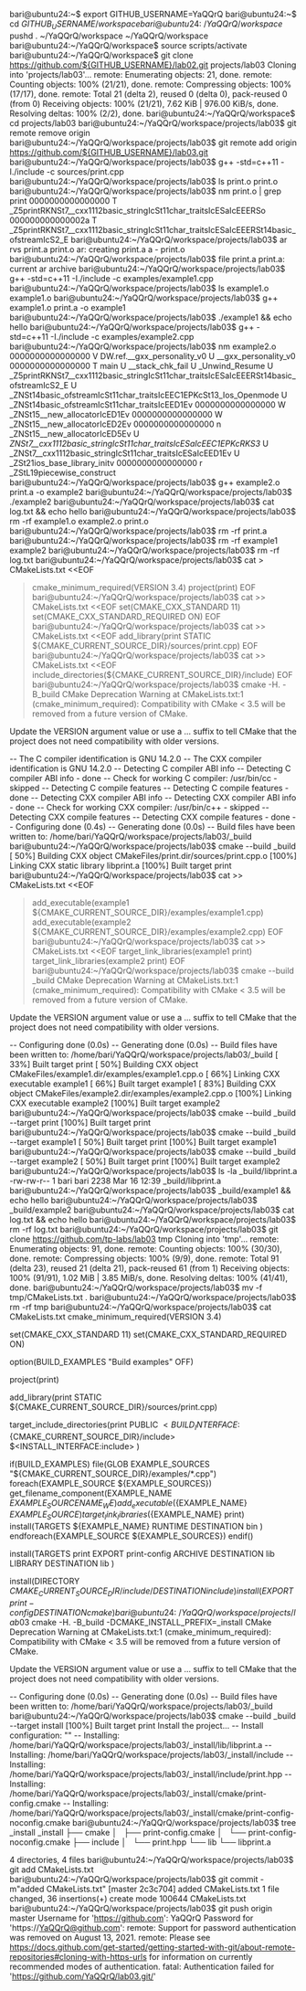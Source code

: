 bari@ubuntu24:~$ export GITHUB_USERNAME=YaQQrQ
bari@ubuntu24:~$ cd ${GITHUB_USERNAME}/workspace
bari@ubuntu24:~/YaQQrQ/workspace$ pushd .
~/YaQQrQ/workspace ~/YaQQrQ/workspace
bari@ubuntu24:~/YaQQrQ/workspace$ source scripts/activate
bari@ubuntu24:~/YaQQrQ/workspace$ git clone https://github.com/${GITHUB_USERNAME}/lab02.git projects/lab03
Cloning into 'projects/lab03'...
remote: Enumerating objects: 21, done.
remote: Counting objects: 100% (21/21), done.
remote: Compressing objects: 100% (17/17), done.
remote: Total 21 (delta 2), reused 0 (delta 0), pack-reused 0 (from 0)
Receiving objects: 100% (21/21), 7.62 KiB | 976.00 KiB/s, done.
Resolving deltas: 100% (2/2), done.
bari@ubuntu24:~/YaQQrQ/workspace$ cd projects/lab03
bari@ubuntu24:~/YaQQrQ/workspace/projects/lab03$ git remote remove origin
bari@ubuntu24:~/YaQQrQ/workspace/projects/lab03$ git remote add origin https://github.com/${GITHUB_USERNAME}/lab03.git
bari@ubuntu24:~/YaQQrQ/workspace/projects/lab03$ g++ -std=c++11 -I./include -c sources/print.cpp
bari@ubuntu24:~/YaQQrQ/workspace/projects/lab03$ ls print.o
print.o
bari@ubuntu24:~/YaQQrQ/workspace/projects/lab03$ nm print.o | grep print
0000000000000000 T _Z5printRKNSt7__cxx1112basic_stringIcSt11char_traitsIcESaIcEEERSo
000000000000002a T _Z5printRKNSt7__cxx1112basic_stringIcSt11char_traitsIcESaIcEEERSt14basic_ofstreamIcS2_E
bari@ubuntu24:~/YaQQrQ/workspace/projects/lab03$ ar rvs print.a print.o
ar: creating print.a
a - print.o
bari@ubuntu24:~/YaQQrQ/workspace/projects/lab03$ file print.a
print.a: current ar archive
bari@ubuntu24:~/YaQQrQ/workspace/projects/lab03$ g++ -std=c++11 -I./include -c examples/example1.cpp
bari@ubuntu24:~/YaQQrQ/workspace/projects/lab03$ ls example1.o
example1.o
bari@ubuntu24:~/YaQQrQ/workspace/projects/lab03$ g++ example1.o print.a -o example1
bari@ubuntu24:~/YaQQrQ/workspace/projects/lab03$ ./example1 && echo
hello
bari@ubuntu24:~/YaQQrQ/workspace/projects/lab03$ g++ -std=c++11 -I./include -c examples/example2.cpp
bari@ubuntu24:~/YaQQrQ/workspace/projects/lab03$ nm example2.o
0000000000000000 V DW.ref.__gxx_personality_v0
                 U __gxx_personality_v0
0000000000000000 T main
                 U __stack_chk_fail
                 U _Unwind_Resume
                 U _Z5printRKNSt7__cxx1112basic_stringIcSt11char_traitsIcESaIcEEERSt14basic_ofstreamIcS2_E
                 U _ZNSt14basic_ofstreamIcSt11char_traitsIcEEC1EPKcSt13_Ios_Openmode
                 U _ZNSt14basic_ofstreamIcSt11char_traitsIcEED1Ev
0000000000000000 W _ZNSt15__new_allocatorIcED1Ev
0000000000000000 W _ZNSt15__new_allocatorIcED2Ev
0000000000000000 n _ZNSt15__new_allocatorIcED5Ev
                 U _ZNSt7__cxx1112basic_stringIcSt11char_traitsIcESaIcEEC1EPKcRKS3_
                 U _ZNSt7__cxx1112basic_stringIcSt11char_traitsIcESaIcEED1Ev
                 U _ZSt21ios_base_library_initv
0000000000000000 r _ZStL19piecewise_construct
bari@ubuntu24:~/YaQQrQ/workspace/projects/lab03$ g++ example2.o print.a -o example2
bari@ubuntu24:~/YaQQrQ/workspace/projects/lab03$ ./example2
bari@ubuntu24:~/YaQQrQ/workspace/projects/lab03$ cat log.txt && echo
hello
bari@ubuntu24:~/YaQQrQ/workspace/projects/lab03$ rm -rf example1.o example2.o print.o
bari@ubuntu24:~/YaQQrQ/workspace/projects/lab03$ rm -rf print.a
bari@ubuntu24:~/YaQQrQ/workspace/projects/lab03$ rm -rf example1 example2
bari@ubuntu24:~/YaQQrQ/workspace/projects/lab03$ rm -rf log.txt
bari@ubuntu24:~/YaQQrQ/workspace/projects/lab03$ cat > CMakeLists.txt <<EOF
> cmake_minimum_required(VERSION 3.4)
> project(print)
> EOF
bari@ubuntu24:~/YaQQrQ/workspace/projects/lab03$ cat >> CMakeLists.txt <<EOF
> set(CMAKE_CXX_STANDARD 11)
> set(CMAKE_CXX_STANDARD_REQUIRED ON)
> EOF
bari@ubuntu24:~/YaQQrQ/workspace/projects/lab03$ cat >> CMakeLists.txt <<EOF
> add_library(print STATIC \${CMAKE_CURRENT_SOURCE_DIR}/sources/print.cpp)
> EOF
bari@ubuntu24:~/YaQQrQ/workspace/projects/lab03$ cat >> CMakeLists.txt <<EOF
> include_directories(\${CMAKE_CURRENT_SOURCE_DIR}/include)
> EOF
bari@ubuntu24:~/YaQQrQ/workspace/projects/lab03$ cmake -H. -B_build
CMake Deprecation Warning at CMakeLists.txt:1 (cmake_minimum_required):
  Compatibility with CMake < 3.5 will be removed from a future version of
  CMake.

  Update the VERSION argument <min> value or use a ...<max> suffix to tell
  CMake that the project does not need compatibility with older versions.


-- The C compiler identification is GNU 14.2.0
-- The CXX compiler identification is GNU 14.2.0
-- Detecting C compiler ABI info
-- Detecting C compiler ABI info - done
-- Check for working C compiler: /usr/bin/cc - skipped
-- Detecting C compile features
-- Detecting C compile features - done
-- Detecting CXX compiler ABI info
-- Detecting CXX compiler ABI info - done
-- Check for working CXX compiler: /usr/bin/c++ - skipped
-- Detecting CXX compile features
-- Detecting CXX compile features - done
-- Configuring done (0.4s)
-- Generating done (0.0s)
-- Build files have been written to: /home/bari/YaQQrQ/workspace/projects/lab03/_build
bari@ubuntu24:~/YaQQrQ/workspace/projects/lab03$ cmake --build _build
[ 50%] Building CXX object CMakeFiles/print.dir/sources/print.cpp.o
[100%] Linking CXX static library libprint.a
[100%] Built target print
bari@ubuntu24:~/YaQQrQ/workspace/projects/lab03$ cat >> CMakeLists.txt <<EOF
> add_executable(example1 \${CMAKE_CURRENT_SOURCE_DIR}/examples/example1.cpp)
add_executable(example2 \${CMAKE_CURRENT_SOURCE_DIR}/examples/example2.cpp)
> EOF
bari@ubuntu24:~/YaQQrQ/workspace/projects/lab03$ cat >> CMakeLists.txt <<EOF
> target_link_libraries(example1 print)
> target_link_libraries(example2 print)
> EOF
bari@ubuntu24:~/YaQQrQ/workspace/projects/lab03$ cmake --build _build
CMake Deprecation Warning at CMakeLists.txt:1 (cmake_minimum_required):
  Compatibility with CMake < 3.5 will be removed from a future version of
  CMake.

  Update the VERSION argument <min> value or use a ...<max> suffix to tell
  CMake that the project does not need compatibility with older versions.


-- Configuring done (0.0s)
-- Generating done (0.0s)
-- Build files have been written to: /home/bari/YaQQrQ/workspace/projects/lab03/_build
[ 33%] Built target print
[ 50%] Building CXX object CMakeFiles/example1.dir/examples/example1.cpp.o
[ 66%] Linking CXX executable example1
[ 66%] Built target example1
[ 83%] Building CXX object CMakeFiles/example2.dir/examples/example2.cpp.o
[100%] Linking CXX executable example2
[100%] Built target example2
bari@ubuntu24:~/YaQQrQ/workspace/projects/lab03$ cmake --build _build --target print
[100%] Built target print
bari@ubuntu24:~/YaQQrQ/workspace/projects/lab03$ cmake --build _build --target example1
[ 50%] Built target print
[100%] Built target example1
bari@ubuntu24:~/YaQQrQ/workspace/projects/lab03$ cmake --build _build --target example2
[ 50%] Built target print
[100%] Built target example2
bari@ubuntu24:~/YaQQrQ/workspace/projects/lab03$ ls -la _build/libprint.a
-rw-rw-r-- 1 bari bari 2238 Mar 16 12:39 _build/libprint.a
bari@ubuntu24:~/YaQQrQ/workspace/projects/lab03$ _build/example1 && echo
hello
bari@ubuntu24:~/YaQQrQ/workspace/projects/lab03$ _build/example2
bari@ubuntu24:~/YaQQrQ/workspace/projects/lab03$ cat log.txt && echo
hello
bari@ubuntu24:~/YaQQrQ/workspace/projects/lab03$ rm -rf log.txt
bari@ubuntu24:~/YaQQrQ/workspace/projects/lab03$ git clone https://github.com/tp-labs/lab03 tmp
Cloning into 'tmp'...
remote: Enumerating objects: 91, done.
remote: Counting objects: 100% (30/30), done.
remote: Compressing objects: 100% (9/9), done.
remote: Total 91 (delta 23), reused 21 (delta 21), pack-reused 61 (from 1)
Receiving objects: 100% (91/91), 1.02 MiB | 3.85 MiB/s, done.
Resolving deltas: 100% (41/41), done.
bari@ubuntu24:~/YaQQrQ/workspace/projects/lab03$ mv -f tmp/CMakeLists.txt .
bari@ubuntu24:~/YaQQrQ/workspace/projects/lab03$ rm -rf tmp
bari@ubuntu24:~/YaQQrQ/workspace/projects/lab03$ cat CMakeLists.txt
cmake_minimum_required(VERSION 3.4)

set(CMAKE_CXX_STANDARD 11)
set(CMAKE_CXX_STANDARD_REQUIRED ON)

option(BUILD_EXAMPLES "Build examples" OFF)

project(print)

add_library(print STATIC ${CMAKE_CURRENT_SOURCE_DIR}/sources/print.cpp)

target_include_directories(print PUBLIC
  $<BUILD_INTERFACE:${CMAKE_CURRENT_SOURCE_DIR}/include>
  $<INSTALL_INTERFACE:include>
)

if(BUILD_EXAMPLES)
  file(GLOB EXAMPLE_SOURCES "${CMAKE_CURRENT_SOURCE_DIR}/examples/*.cpp")
  foreach(EXAMPLE_SOURCE ${EXAMPLE_SOURCES})
    get_filename_component(EXAMPLE_NAME ${EXAMPLE_SOURCE} NAME_WE)
    add_executable(${EXAMPLE_NAME} ${EXAMPLE_SOURCE})
    target_link_libraries(${EXAMPLE_NAME} print)
    install(TARGETS ${EXAMPLE_NAME}
      RUNTIME DESTINATION bin
    )
  endforeach(EXAMPLE_SOURCE ${EXAMPLE_SOURCES})
endif()

install(TARGETS print
    EXPORT print-config
    ARCHIVE DESTINATION lib
    LIBRARY DESTINATION lib
)

install(DIRECTORY ${CMAKE_CURRENT_SOURCE_DIR}/include/ DESTINATION include)
install(EXPORT print-config DESTINATION cmake)
bari@ubuntu24:~/YaQQrQ/workspace/projects/lab03$ cmake -H. -B_build -DCMAKE_INSTALL_PREFIX=_install
CMake Deprecation Warning at CMakeLists.txt:1 (cmake_minimum_required):
  Compatibility with CMake < 3.5 will be removed from a future version of
  CMake.

  Update the VERSION argument <min> value or use a ...<max> suffix to tell
  CMake that the project does not need compatibility with older versions.


-- Configuring done (0.0s)
-- Generating done (0.0s)
-- Build files have been written to: /home/bari/YaQQrQ/workspace/projects/lab03/_build
bari@ubuntu24:~/YaQQrQ/workspace/projects/lab03$ cmake --build _build --target install
[100%] Built target print
Install the project...
-- Install configuration: ""
-- Installing: /home/bari/YaQQrQ/workspace/projects/lab03/_install/lib/libprint.a
-- Installing: /home/bari/YaQQrQ/workspace/projects/lab03/_install/include
-- Installing: /home/bari/YaQQrQ/workspace/projects/lab03/_install/include/print.hpp
-- Installing: /home/bari/YaQQrQ/workspace/projects/lab03/_install/cmake/print-config.cmake
-- Installing: /home/bari/YaQQrQ/workspace/projects/lab03/_install/cmake/print-config-noconfig.cmake
bari@ubuntu24:~/YaQQrQ/workspace/projects/lab03$ tree _install
_install
├── cmake
│   ├── print-config.cmake
│   └── print-config-noconfig.cmake
├── include
│   └── print.hpp
└── lib
    └── libprint.a

4 directories, 4 files
bari@ubuntu24:~/YaQQrQ/workspace/projects/lab03$ git add CMakeLists.txt
bari@ubuntu24:~/YaQQrQ/workspace/projects/lab03$ git commit -m"added CMakeLists.txt"
[master 2c3c704] added CMakeLists.txt
 1 file changed, 36 insertions(+)
 create mode 100644 CMakeLists.txt
bari@ubuntu24:~/YaQQrQ/workspace/projects/lab03$ git push origin master
Username for 'https://github.com': YaQQrQ
Password for 'https://YaQQrQ@github.com': 
remote: Support for password authentication was removed on August 13, 2021.
remote: Please see https://docs.github.com/get-started/getting-started-with-git/about-remote-repositories#cloning-with-https-urls for information on currently recommended modes of authentication.
fatal: Authentication failed for 'https://github.com/YaQQrQ/lab03.git/'
